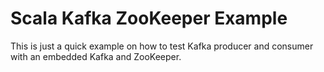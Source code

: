 # Scala Kafka ZooKeeper Example

This is just a quick example on how to test Kafka producer and consumer with an embedded Kafka and ZooKeeper.